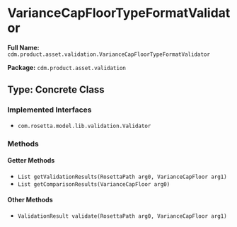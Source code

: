# VarianceCapFloorTypeFormatValidator

**Full Name:** `cdm.product.asset.validation.VarianceCapFloorTypeFormatValidator`

**Package:** `cdm.product.asset.validation`

## Type: Concrete Class

### Implemented Interfaces

- `com.rosetta.model.lib.validation.Validator`

### Methods

#### Getter Methods

- `List getValidationResults(RosettaPath arg0, VarianceCapFloor arg1)`
- `List getComparisonResults(VarianceCapFloor arg0)`

#### Other Methods

- `ValidationResult validate(RosettaPath arg0, VarianceCapFloor arg1)`

